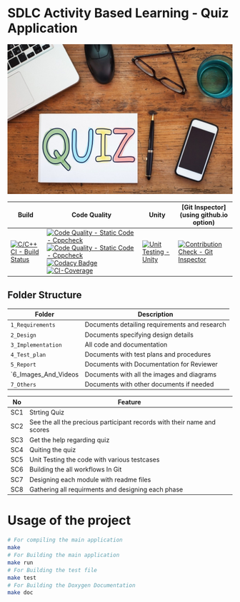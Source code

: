 # SDLC Activity Based Learning - Quiz Application
![Quiz](6_Images_And_Videos/Logo.png)

Build | Code Quality | Unity | [Git Inspector](using github.io option)
------|----------|-------|--------------
[![C/C++ CI - Build Status](https://github.com/Divyangy68/MiniProject/actions/workflows/c_c++_build_status.yml/badge.svg)](https://github.com/Divyangy68/MiniProject/actions/workflows/c_c++_build_status.yml) | [![Code Quality - Static Code - Cppcheck](https://github.com/Divyangy68/MiniProject/actions/workflows/cppcheck.yml/badge.svg)](https://github.com/Divyangy68/MiniProject/actions/workflows/cppcheck.yml) [![Code Quality - Static Code - Cppcheck](https://github.com/Divyangy68/MiniProject/actions/workflows/cppcheck.yml/badge.svg)](https://github.com/Divyangy68/MiniProject/actions/workflows/cppcheck.yml) [![Codacy Badge](https://app.codacy.com/project/badge/Grade/58df8438f4734342927b1de8fdeefb05)](https://www.codacy.com/gh/Divyangy68/MiniProject/dashboard?utm_source=github.com&amp;utm_medium=referral&amp;utm_content=Divyangy68/MiniProject&amp;utm_campaign=Badge_Grade) [![CI-Coverage](https://github.com/Divyangy68/MiniProject/actions/workflows/codecoverage.yml/badge.svg)](https://github.com/Divyangy68/MiniProject/actions/workflows/codecoverage.yml)| [![Unit Testing - Unity](https://github.com/Divyangy68/MiniProject/actions/workflows/unittest.yml/badge.svg)](https://github.com/Divyangy68/MiniProject/actions/workflows/unittest.yml)|[![Contribution Check - Git Inspector](https://github.com/Divyangy68/MiniProject/actions/workflows/gitinspect.yml/badge.svg)](https://github.com/Divyangy68/MiniProject/actions/workflows/gitinspect.yml)

## Folder Structure
Folder             | Description
-------------------| -----------------------------------------
`1_Requirements`   | Documents detailing requirements and research
`2_Design`         | Documents specifying design details
`3_Implementation` | All code and documentation
`4_Test_plan`      | Documents with test plans and procedures
`5_Report`      | Documents with Documentation for Reviewer
`6_Images_And_Videos      | Documents with all the images and diagrams
`7_Others`      | Documents with other documents if needed



| No |Feature  |
|--|--|
| SC1 |Strting Quiz  |
| SC2 |See the all the precious participant records with their name and scores |
| SC3 |Get the help regarding quiz |
| SC4 |Quiting the quiz |
| SC5 |Unit Testing the code with various testcases |
| SC6 |Building the all workflows In Git |
| SC7 |Designing each module with readme files |
| SC8 |Gathering all requirments and designing each phase |


# Usage of the project
```sh
# For compiling the main application
make 
# For Building the main application
make run
# For Building the test file
make test
# For Building the Doxygen Documentation
make doc
```

